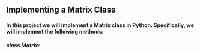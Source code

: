 ## Implementing a Matrix Class

#### In this project we will implement a Matrix class in Python. Specifically, we will implement the following methods:
##### class Matrix: